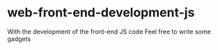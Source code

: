 # web-front-end-development-js
With the development of the front-end JS code
Feel free to write some gadgets
